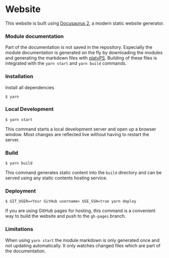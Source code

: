 # Website

This website is built using [Docusaurus 2](https://v2.docusaurus.io/), a modern static website generator.

### Module documentation

Part of the documentation is not saved in the repository.
Especially the module documentation is generated on the fly by downloading the modules and generating the markdown files with [platyPS](https://github.com/PowerShell/platyPS).
Building of these files is integrated with the `yarn start` and `yarn build` commands.

### Installation

Install all dependencies

```
$ yarn
```

### Local Development

```
$ yarn start
```

This command starts a local development server and open up a browser window. Most changes are reflected live without having to restart the server.

### Build

```
$ yarn build
```

This command generates static content into the `build` directory and can be served using any static contents hosting service.

### Deployment

```
$ GIT_USER=<Your GitHub username> USE_SSH=true yarn deploy
```

If you are using GitHub pages for hosting, this command is a convenient way to build the website and push to the `gh-pages` branch.

### Limitations

When using `yarn start` the module markdown is only generated once and not updating automatically. It only watches changed files which are part of the documentation.
